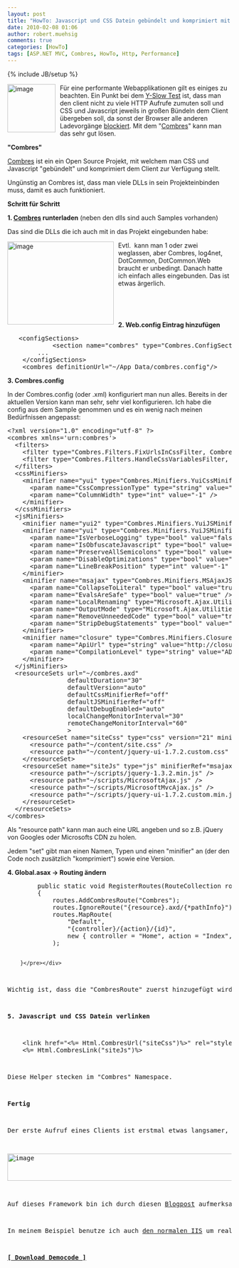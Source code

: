 ```yaml
---
layout: post
title: "HowTo: Javascript und CSS Datein gebündelt und komprimiert mit Combres & ASP.NET MVC ausliefern"
date: 2010-02-08 01:06
author: robert.muehsig
comments: true
categories: [HowTo]
tags: [ASP.NET MVC, Combres, HowTo, Http, Performance]
---
```

{% include JB/setup %}
<p><a href="{{BASE_PATH}}/assets/wp-images/image924.png"><img style="border-right: 0px; border-top: 0px; margin: 0px 10px 0px 0px; border-left: 0px; border-bottom: 0px" height="108" alt="image" src="{{BASE_PATH}}/assets/wp-images/image_thumb109.png" width="108" align="left" border="0"></a> Für eine performante Webapplikationen gilt es einiges zu beachten. Ein Punkt bei dem <a href="http://developer.yahoo.com/performance/rules.html">Y-Slow Test</a> ist, dass man den client nicht zu viele HTTP Aufrufe zumuten soll und CSS und Javascript jeweils in großen Bündeln dem Client übergeben soll, da sonst der Browser alle anderen Ladevorgänge <a href="http://www.stevesouders.com/blog/2010/02/07/browser-script-loading-roundup/">blockiert</a>. Mit dem "<a href="http://combres.codeplex.com/">Combres</a>" kann man das sehr gut lösen.</p><!--more--> <p><strong>"Combres"</strong></p> <p><a href="http://combres.codeplex.com/">Combres</a> ist ein ein Open Source Projekt, mit welchem man CSS und Javascript "gebündelt" und komprimiert dem Client zur Verfügung stellt. </p> <p>Ungünstig an Combres ist, dass man viele DLLs in sein Projekteinbinden muss, damit es auch funktioniert. </p> <p><strong>Schritt für Schritt</strong></p> <p><strong>1. <a href="http://combres.codeplex.com/">Combres</a> runterladen</strong> (neben den dlls sind auch Samples vorhanden)</p> <p>Das sind die DLLs die ich auch mit in das Projekt eingebunden habe:</p> <p><a href="{{BASE_PATH}}/assets/wp-images/image925.png"><img style="border-right: 0px; border-top: 0px; margin: 0px 10px 0px 0px; border-left: 0px; border-bottom: 0px" height="186" alt="image" src="{{BASE_PATH}}/assets/wp-images/image_thumb110.png" width="239" align="left" border="0"></a> Evtl.&nbsp; kann man 1 oder zwei weglassen, aber Combres, log4net, DotCommon, DotCommon.Web braucht er unbedingt. Danach hatte ich einfach alles eingebunden. Das ist etwas ärgerlich.</p> <p>&nbsp;</p> <p>&nbsp;</p> <p><strong>2. Web.config Eintrag hinzufügen</strong></p> <div class="wlWriterSmartContent" id="scid:812469c5-0cb0-4c63-8c15-c81123a09de7:13fcd3c1-a680-4610-acef-42bbf917c8af" style="padding-right: 0px; display: inline; padding-left: 0px; float: none; padding-bottom: 0px; margin: 0px; padding-top: 0px"><pre name="code" class="c#">	&lt;configSections&gt;
    		&lt;section name="combres" type="Combres.ConfigSectionSetting, Combres" /&gt;
		...
	&lt;/configSections&gt;
  	&lt;combres definitionUrl="~/App_Data/combres.config"/&gt;</pre></div>
<p><strong> 3. Combres.config</strong></p>
<p>In der Combres.config (oder .xml) konfiguriert man nun alles. Bereits in der aktuellen Version kann man sehr, sehr viel konfigurieren. Ich habe die config aus dem Sample genommen und es ein wenig nach meinen Bedürfnissen angepasst:</p>
<div class="wlWriterSmartContent" id="scid:812469c5-0cb0-4c63-8c15-c81123a09de7:616574bf-63a2-46c3-8174-ef76b29e2999" style="padding-right: 0px; display: inline; padding-left: 0px; float: none; padding-bottom: 0px; margin: 0px; padding-top: 0px"><pre name="code" class="c#">&lt;?xml version="1.0" encoding="utf-8" ?&gt;
&lt;combres xmlns='urn:combres'&gt;
  &lt;filters&gt;
    &lt;filter type="Combres.Filters.FixUrlsInCssFilter, Combres" acceptedResourceSets="siteCss" /&gt;
    &lt;filter type="Combres.Filters.HandleCssVariablesFilter, Combres" /&gt;
  &lt;/filters&gt;
  &lt;cssMinifiers&gt;
    &lt;minifier name="yui" type="Combres.Minifiers.YuiCssMinifier, Combres"&gt;
      &lt;param name="CssCompressionType" type="string" value="StockYuiCompressor" /&gt;
      &lt;param name="ColumnWidth" type="int" value="-1" /&gt;
    &lt;/minifier&gt;
  &lt;/cssMinifiers&gt;
  &lt;jsMinifiers&gt;
    &lt;minifier name="yui2" type="Combres.Minifiers.YuiJSMinifier, Combres" /&gt;
    &lt;minifier name="yui" type="Combres.Minifiers.YuiJSMinifier, Combres"&gt;
      &lt;param name="IsVerboseLogging" type="bool" value="false" /&gt;
      &lt;param name="IsObfuscateJavascript" type="bool" value="true" /&gt;
      &lt;param name="PreserveAllSemicolons" type="bool" value="false" /&gt;
      &lt;param name="DisableOptimizations" type="bool" value="false" /&gt;
      &lt;param name="LineBreakPosition" type="int" value="-1" /&gt;
    &lt;/minifier&gt;
    &lt;minifier name="msajax" type="Combres.Minifiers.MSAjaxJSMinifier, Combres" binderType="Combres.Binders.SimpleObjectBinder, Combres"&gt;
      &lt;param name="CollapseToLiteral" type="bool" value="true" /&gt;
      &lt;param name="EvalsAreSafe" type="bool" value="true" /&gt;
      &lt;param name="LocalRenaming" type="Microsoft.Ajax.Utilities.LocalRenaming, ajaxmin" value="CrunchAll" /&gt;
      &lt;param name="OutputMode" type="Microsoft.Ajax.Utilities.OutputMode, ajaxmin" value="SingleLine" /&gt;
      &lt;param name="RemoveUnneededCode" type="bool" value="true" /&gt;
      &lt;param name="StripDebugStatements" type="bool" value="true" /&gt;
    &lt;/minifier&gt;
    &lt;minifier name="closure" type="Combres.Minifiers.ClosureJSMinifier, Combres"&gt;
      &lt;param name="ApiUrl" type="string" value="http://closure-compiler.appspot.com/compile" /&gt;
      &lt;param name="CompilationLevel" type="string" value="ADVANCED_OPTIMIZATIONS" /&gt;
    &lt;/minifier&gt;
  &lt;/jsMinifiers&gt;
  &lt;resourceSets url="~/combres.axd"
                defaultDuration="30"
                defaultVersion="auto"
                defaultCssMinifierRef="off"
                defaultJSMinifierRef="off"
                defaultDebugEnabled="auto"
                localChangeMonitorInterval="30"
                remoteChangeMonitorInterval="60"
                &gt;
    &lt;resourceSet name="siteCss" type="css" version="21" minifierRef="yui" debugEnabled="false"&gt;
      &lt;resource path="~/content/site.css" /&gt;
      &lt;resource path="~/content/jquery-ui-1.7.2.custom.css" mode="Dynamic" /&gt;
    &lt;/resourceSet&gt;
    &lt;resourceSet name="siteJs" type="js" minifierRef="msajax" debugEnabled="false"&gt;
      &lt;resource path="~/scripts/jquery-1.3.2.min.js" /&gt;
      &lt;resource path="~/scripts/MicrosoftAjax.js" /&gt;
      &lt;resource path="~/scripts/MicrosoftMvcAjax.js" /&gt;
      &lt;resource path="~/scripts/jquery-ui-1.7.2.custom.min.js" /&gt;
    &lt;/resourceSet&gt;
  &lt;/resourceSets&gt;
&lt;/combres&gt;
</pre></div>
<p>Als "resource path" kann man auch eine URL angeben und so z.B. jQuery von Googles oder Microsofts CDN zu holen. </p>
<p>Jedem "set" gibt man einen Namen, Typen und einen "minifier" an (der den Code noch zusätzlich "komprimiert") sowie eine Version.</p>
<p><strong>4. Global.asax -&gt; Routing ändern</strong></p>
<div class="wlWriterSmartContent" id="scid:812469c5-0cb0-4c63-8c15-c81123a09de7:f19e2233-66c3-4558-9c81-bd8a0526d383" style="padding-right: 0px; display: inline; padding-left: 0px; float: none; padding-bottom: 0px; margin: 0px; padding-top: 0px"><pre name="code" class="c#">        public static void RegisterRoutes(RouteCollection routes)
        {
            routes.AddCombresRoute("Combres");
            routes.IgnoreRoute("{resource}.axd/{*pathInfo}");
            routes.MapRoute(
                "Default",                                              // Route name
                "{controller}/{action}/{id}",                           // URL with parameters
                new { controller = "Home", action = "Index", id = "" }  // Parameter defaults
            );

        }</pre></div>
<p>Wichtig ist, dass die "CombresRoute" zuerst hinzugefügt wird, ansonsten spinnt das Routing und er findet die CSS/JS Datein nicht.</p>
<p><strong>5. Javascript und CSS Datein verlinken</strong></p>
<div class="wlWriterSmartContent" id="scid:812469c5-0cb0-4c63-8c15-c81123a09de7:22bb304e-315c-434d-940d-187403e19fd0" style="padding-right: 0px; display: inline; padding-left: 0px; float: none; padding-bottom: 0px; margin: 0px; padding-top: 0px"><pre name="code" class="c#">    &lt;link href="&lt;%= Html.CombresUrl("siteCss")%&gt;" rel="stylesheet" type="text/css" /&gt;
    &lt;%= Html.CombresLink("siteJs")%&gt;</pre></div>
<p>Diese Helper stecken im "Combres" Namespace.</p>
<p><strong>Fertig</strong></p>
<p>Der erste Aufruf eines Clients ist erstmal etwas langsamer, aber dann legt der Browser das File in den Cache und wahrscheinlich cacht das Framework auch selber (jedenfalls sind dann neue Aufrufe auch schneller). Insgesamt würde ich meinen, dass diese Technik sich erst dann bezahlt macht, wenn man ganz viele jQuery Plugins etc. benutzt. </p>
<p><a href="{{BASE_PATH}}/assets/wp-images/image926.png"><img style="border-right: 0px; border-top: 0px; border-left: 0px; border-bottom: 0px" height="61" alt="image" src="{{BASE_PATH}}/assets/wp-images/image_thumb111.png" width="507" border="0"></a></p>
<p>Auf dieses Framework bin ich durch diesen <a href="http://weblogs.asp.net/gunnarpeipman/archive/2009/07/04/asp-net-mvc-how-to-combine-scripts-and-other-resources.aspx">Blogpost</a> aufmerksam geworden, allerdings hat sich bereits die Konfiguration geändert.</p>
<p>In meinem Beispiel benutze ich auch <a href="http://code-inside.de/blog/2009/03/19/howto-iis7-als-development-server-im-visual-studio-2008-einrichten/">den normalen IIS</a> um realistische Daten zu bekommen. </p>
<p><strong><a href="http://{{BASE_PATH}}/assets/files/democode/mvccombine/mvccombine.zip">[ Download Democode ]</a></strong></p>
